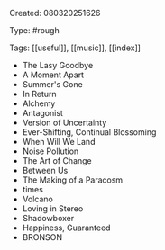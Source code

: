 Created: 080320251626

Type: #rough

Tags: [[useful]], [[music]], [[index]]

- The Lasy Goodbye
- A Moment Apart
- Summer's Gone
- In Return
- Alchemy
- Antagonist
- Version of Uncertainty
- Ever-Shifting, Continual Blossoming
- When Will We Land
- Noise Pollution
- The Art of Change
- Between Us
- The Making of a Paracosm
- times
- Volcano
- Loving in Stereo
- Shadowboxer
- Happiness, Guaranteed
- BRONSON
